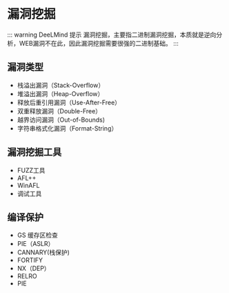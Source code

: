 # 漏洞挖掘

::: warning DeeLMind 提示
漏洞挖掘，主要指二进制漏洞挖掘，本质就是逆向分析，WEB漏洞不在此，因此漏洞挖掘需要很强的二进制基础。
:::



<DocsAD/>


<DocsAD/>


<DocsAD/>

## 漏洞类型

* 栈溢出漏洞（Stack-Overflow）
* 堆溢出漏洞（Heap-Overflow）
* 释放后重引用漏洞（Use-After-Free）
* 双重释放漏洞（Double-Free）
* 越界访问漏洞（Out-of-Bounds)
* 字符串格式化漏洞（Format-String）


## 漏洞挖掘工具

* FUZZ工具
* AFL++
* WinAFL
* 调试工具

## 编译保护
* GS 缓存区检查
* PIE（ASLR）
* CANNARY(栈保护)
* FORTIFY
* NX（DEP）
* RELRO
* PIE
